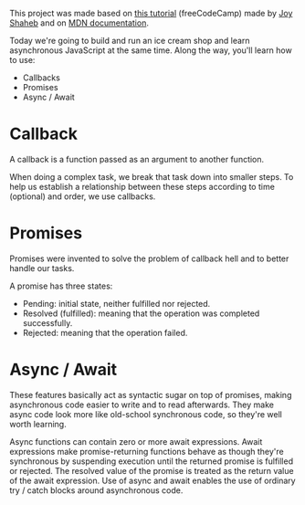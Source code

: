 This project was made based on [this tutorial](https://www.freecodecamp.org/news/javascript-async-await-tutorial-learn-callbacks-promises-async-await-by-making-icecream/) (freeCodeCamp) made by [Joy Shaheb](https://www.freecodecamp.org/news/author/joy/) and on [MDN documentation](https://developer.mozilla.org/en-US/docs/Web/JavaScript/Reference/Global_Objects/Promise).

Today we're going to build and run an ice cream shop and learn asynchronous JavaScript at the same time. Along the way, you'll learn how to use:

* Callbacks
* Promises
* Async / Await

# Callback

A callback is a function passed as an argument to another function.

When doing a complex task, we break that task down into smaller steps. To help us establish a relationship between these steps according to time (optional) and order, we use callbacks.

# Promises

Promises were invented to solve the problem of callback hell and to better handle our tasks.

A promise has three states:

* Pending: initial state, neither fulfilled nor rejected.
* Resolved (fulfilled): meaning that the operation was completed successfully.
* Rejected: meaning that the operation failed.

# Async / Await

These features basically act as syntactic sugar on top of promises, making asynchronous code easier to write and to read afterwards. They make async code look more like old-school synchronous code, so they're well worth learning.

Async functions can contain zero or more await expressions. Await expressions make promise-returning functions behave as though they're synchronous by suspending execution until the returned promise is fulfilled or rejected. The resolved value of the promise is treated as the return value of the await expression. Use of async and await enables the use of ordinary try / catch blocks around asynchronous code.